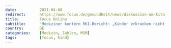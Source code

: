 ```yaml
---
date:          2021-04-08
redirect:      https://www.focus.de/gesundheit/news/diskussion-um-kita-und-schulschliessungen-kinderaerzte-kontern-rki-bericht-kinder-erkranken-nicht-ueberproportional-an-covid-19_id_13168328.html
title:         Focus Online
subtitle:      'Mediziner kontern RKI-Bericht: „Kinder erkranken nicht überproportional an Covid-19“'
country:       DE
categories:    [Medizin, Zahlen, MSM]
tags:          [focus, kind]
---
```

